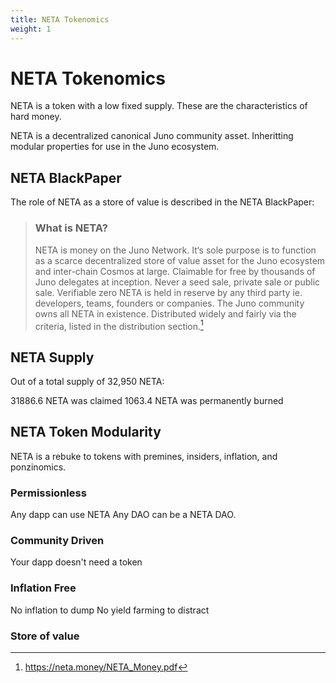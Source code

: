 ```yaml
---
title: NETA Tokenomics
weight: 1
---
```

# NETA Tokenomics
NETA is a token with a low fixed supply. These are the characteristics of hard money.

NETA is a decentralized canonical Juno community asset. Inheritting modular properties for use in the Juno ecosystem.

## NETA BlackPaper
The role of NETA as a store of value is described in the NETA BlackPaper:

>### What is NETA?
> NETA is money on the Juno Network. It‘s sole purpose is to function as a scarce decentralized store of value asset for the Juno ecosystem and inter-chain Cosmos at large.
> Claimable for free by thousands of Juno delegates at inception.
> Never a seed sale, private sale or public sale. Verifiable zero NETA is held in reserve by any third party ie. developers, teams, founders or companies. The Juno community owns all NETA in existence. Distributed widely and fairly via the criteria, listed in the distribution section.[^1]

## NETA Supply
Out of a total supply of 32,950 NETA:

31886.6 NETA was claimed
1063.4 NETA was permanently burned

## NETA Token Modularity
NETA is a rebuke to tokens with premines, insiders, inflation, and ponzinomics.
### Permissionless
Any dapp can use NETA
Any DAO can be a NETA DAO.
### Community Driven
Your dapp doesn't need a token
### Inflation Free
No inflation to dump
No yield farming to distract
### Store of value
[^1]:https://neta.money/NETA_Money.pdf
